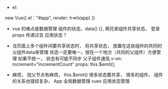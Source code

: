 - el:


new Vue({
    el："#app",
    render: h=>h(app)
})


- vue 的难点是数据管理
  组件的状态，data() {},
  两兄弟组件共享状态， 登录
  props 传递过去
  应用状态？

- 当页面上多个组件间要共享状态时，
  将共享状态， 放置在这些组件的共同的父组件data来管理
  状态一定要唯一，放在一个地方（共同的父组件）方便管理
  如果不统一， 状态有可能不同步
  父子组件通信,v-on: increment="incrementCount"
  props:  this.$emit();

- 麻烦， 找父节点有麻烦， this.$emit()
  很多状态要共享， 很多的组件， 组件的关系也错综复杂，
  App 全局数据管理 vuex 应用状态管理